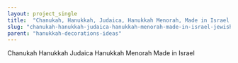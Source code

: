 ```yaml
---
layout: project_single
title:  "Chanukah, Hanukkah, Judaica, Hanukkah Menorah, Made in Israel ,Jewish gift ,Hanukkah decor, Festival of lights Candelabra Hanukah Jewish art"
slug: "chanukah-hanukkah-judaica-hanukkah-menorah-made-in-israel-jewish-gift-hanukkah-decor-festival-of-lights"
parent: "hanukkah-decorations-ideas"
---
```

Chanukah Hanukkah Judaica Hanukkah Menorah Made in Israel